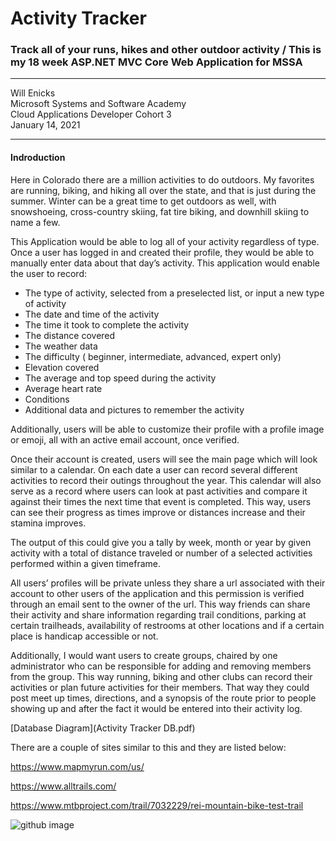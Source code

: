 # Activity Tracker
### Track all of your runs, hikes and other outdoor activity / This is my 18 week ASP.NET MVC Core Web Application for MSSA 

---



Will Enicks <br />
Microsoft Systems and Software Academy <br />
Cloud Applications Developer Cohort 3 <br />
January 14, 2021

--- 
#### Indroduction

Here in Colorado there are a million activities to do outdoors. My favorites are running, biking, and hiking all over the state, and that is just during the summer. Winter can be a great time to get outdoors as well, with snowshoeing, cross-country skiing, fat tire biking, and downhill skiing to name a few.

This Application would be able to log all of your activity regardless of type. Once a user has logged in and created their profile, they would be able to manually enter data about that day’s activity. This application would enable the user to record:


+	The type of activity, selected from a preselected list, or input a new type of activity 
+	The date and time of the activity 
+	The time it took to complete the activity
+	The distance covered
+	The weather data
+	The difficulty ( beginner, intermediate, advanced, expert only)
+	Elevation covered
+	The average and top speed during the activity
+	Average heart rate
+	Conditions 
+	Additional data and pictures to remember the activity

Additionally, users will be able to customize their profile with a profile image or emoji, all with an active email account, once verified. 

Once their account is created, users will see the main page which will look similar to a calendar. On each date a user can record several different activities to record their outings throughout the year. This calendar will also serve as a record where users can look at past activities and compare it against their times the next time that event is completed. This way, users can see their progress as times improve or distances increase and their stamina improves.


The output of this could give you a tally by week, month or year by given activity with a total of distance traveled or number of a selected activities performed within a given timeframe. 

All users’ profiles will be private unless they share a url associated with their account to other users of the application and this permission is verified through an email sent to the owner of the url. This way friends can share their activity and share information regarding trail conditions, parking at certain trailheads, availability of restrooms at other locations and if a certain place is handicap accessible or not. 

Additionally, I would want users to create groups, chaired by one administrator who can be responsible for adding and removing members from the group. This way running, biking and other clubs can record their activities or plan future activities for their members. That way they could post meet up times, directions, and a synopsis of the route prior to people showing up and after the fact it would be entered into their activity log. 

[Database Diagram](Activity Tracker DB.pdf)

There are a couple of sites similar to this and they are listed below:

https://www.mapmyrun.com/us/

https://www.alltrails.com/ 

https://www.mtbproject.com/trail/7032229/rei-mountain-bike-test-trail 

![github image](https://opensheetmusicdisplay.org/wp-content/uploads/2020/08/pinpng.com-github-logo-png-945585.png)
